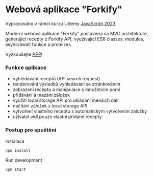 # Webová aplikace "Forkify"

Vypracováno v rámci kurzu Udemy [JavaScript 2023](https://www.udemy.com/share/101Wfe3@UU_sO7bHCOB5DskVqswTPSr2eV0ovdIGr6rsuhWSq1gkCF8cadYTIoAo8LLt7UczCw==/).

Moderní webová aplikace "Forkify" postavena na MVC architektuře, generující recepty z Forkify API, využívající ES6 classes, modules, async/await funkce a promises.

Vyzkoušejte [APP](https://forkify-lb.netlify.app/)!

### Funkce aplikace
* vyhledávání receptů (API search request)
* renderování výsledků vyhledávání se stránkováním
* zobrazení receptu a manipulace s množstvím porcí
* přidávání a mazání záložek
* využití local storage API pro ukládání menších dat
* načítání záložek z local storage API 
* vytvoření vlastního receptu s automatickým vytvořením založky
* uživatel vidí pouze vlastní přidané recepty

### Postup pro spuštění
Instalace
```
npm install
```

Run development
```
npm start
```
